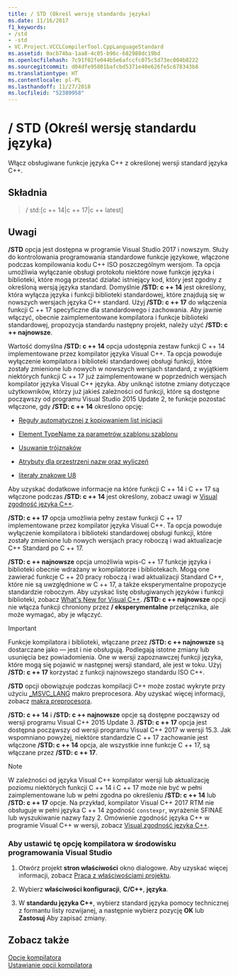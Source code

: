```yaml
---
title: / STD (Określ wersję standardu języka)
ms.date: 11/16/2017
f1_keywords:
- /std
- -std
- VC.Project.VCCLCompilerTool.CppLanguageStandard
ms.assetid: 0acb74ba-1aa8-4c05-b96c-682988dc19bd
ms.openlocfilehash: 7c91f02fe044b5e6afccfc075c5d73ec004b8222
ms.sourcegitcommit: d04dfe95801bafcbd5371e40e626fe5c678343b8
ms.translationtype: HT
ms.contentlocale: pl-PL
ms.lasthandoff: 11/27/2018
ms.locfileid: "52389958"
---
```

# <a name="std-specify-language-standard-version"></a>/ STD (Określ wersję standardu języka)

Włącz obsługiwane funkcje języka C++ z określonej wersji standard języka C++.

## <a name="syntax"></a>Składnia

> / std:\[c ++ 14\|c ++ 17\|c ++ latest]

## <a name="remarks"></a>Uwagi

**/STD** opcja jest dostępna w programie Visual Studio 2017 i nowszym. Służy do kontrolowania programowania standardowe funkcje językowe, włączone podczas kompilowania kodu C++ ISO poszczególnym wersjom. Ta opcja umożliwia wyłączanie obsługi protokołu niektóre nowe funkcje języka i biblioteki, które mogą przestać działać istniejący kod, który jest zgodny z określoną wersją języka standard. Domyślnie **/STD: c ++ 14** jest określony, która wyłącza języka i funkcji biblioteki standardowej, które znajdują się w nowszych wersjach języka C++ standard. Użyj **/STD: c ++ 17** do włączenia funkcji C ++ 17 specyficzne dla standardowego i zachowania. Aby jawnie włączyć, obecnie zaimplementowane kompilatora i funkcje biblioteki standardowej, propozycja standardu następny projekt, należy użyć **/STD: c ++ najnowsze**.

Wartość domyślna **/STD: c ++ 14** opcja udostępnia zestaw funkcji C ++ 14 implementowane przez kompilator języka Visual C++. Ta opcja powoduje wyłączenie kompilatora i biblioteki standardowej obsługi funkcji, które zostały zmienione lub nowych w nowszych wersjach standard, z wyjątkiem niektórych funkcji C ++ 17 już zaimplementowane w poprzednich wersjach kompilator języka Visual C++ języka. Aby uniknąć istotne zmiany dotyczące użytkowników, którzy już jakieś zależności od funkcji, które są dostępne począwszy od programu Visual Studio 2015 Update 2, te funkcje pozostać włączone, gdy **/STD: c ++ 14** określono opcję:

- [Reguły automatycznej z kopiowaniem list inicjacji](http://www.open-std.org/jtc1/sc22/wg21/docs/papers/2014/n3922.html)

- [Element TypeName za parametrów szablonu szablonu](http://www.open-std.org/jtc1/sc22/wg21/docs/papers/2014/n4051.html)

- [Usuwanie trójznaków](http://www.open-std.org/jtc1/sc22/wg21/docs/papers/2014/n4086.html)

- [Atrybuty dla przestrzeni nazw oraz wyliczeń](http://www.open-std.org/jtc1/sc22/wg21/docs/papers/2014/n4266.html)

- [literały znakowe U8](http://www.open-std.org/jtc1/sc22/wg21/docs/papers/2014/n4267.html)

Aby uzyskać dodatkowe informacje na które funkcji C ++ 14 i C ++ 17 są włączone podczas **/STD: c ++ 14** jest określony, zobacz uwagi w [Visual zgodność języka C++](../../visual-cpp-language-conformance.md).

**/STD: c ++ 17** opcja umożliwia pełny zestaw funkcji C ++ 17 implementowane przez kompilator języka Visual C++. Ta opcja powoduje wyłączenie kompilatora i biblioteki standardowej obsługi funkcji, które zostały zmienione lub nowych wersjach pracy roboczą i wad aktualizacje C++ Standard po C ++ 17.

**/STD: c ++ najnowsze** opcja umożliwia wpis-C ++ 17 funkcje języka i biblioteki obecnie wdrażany w kompilatorze i bibliotekach. Mogą one zawierać funkcje C ++ 20 pracy roboczą i wad aktualizacji Standard C++, które nie są uwzględnione w C ++ 17, a także eksperymentalne propozycje standardzie roboczym. Aby uzyskać listę obsługiwanych języków i funkcji biblioteki, zobacz [What's New for Visual C++](../../what-s-new-for-visual-cpp-in-visual-studio.md). **/STD: c ++ najnowsze** opcji nie włącza funkcji chroniony przez **/ eksperymentalne** przełącznika, ale może wymagać, aby je włączyć.

> [!IMPORTANT]
> Funkcje kompilatora i biblioteki, włączane przez **/STD: c ++ najnowsze** są dostarczane jako — jest i nie obsługują. Podlegają istotne zmiany lub usunięcia bez powiadomienia. One w wersji zapoznawczej funkcji języka, które mogą się pojawić w następnej wersji standard, ale jest w toku. Użyj **/STD: c ++ 17** korzystać z funkcji najnowszego standardu ISO C++.

**/STD** opcji obowiązuje podczas kompilacji C++ może zostać wykryte przy użyciu [ \_MSVC\_LANG](../../preprocessor/predefined-macros.md) makro preprocesora. Aby uzyskać więcej informacji, zobacz [makra preprocesora](../../preprocessor/predefined-macros.md).

**/STD: c ++ 14** i **/STD: c ++ najnowsze** opcje są dostępne począwszy od wersji programu Visual C++ 2015 Update 3. **/STD: c ++ 17** opcja jest dostępna począwszy od wersji programu Visual C++ 2017 w wersji 15.3. Jak wspomniano powyżej, niektóre standardzie C ++ 17 zachowanie jest włączone **/STD: c ++ 14** opcja, ale wszystkie inne funkcje C ++ 17, są włączane przez **/STD: c ++ 17**.

> [!NOTE]
> W zależności od języka Visual C++ kompilator wersji lub aktualizację poziomu niektórych funkcji C ++ 14 i C ++ 17 może nie być w pełni zaimplementowane lub w pełni zgodna po określeniu **/STD: c ++ 14** lub **/STD: c ++ 17** opcje. Na przykład, kompilator Visual C++ 2017 RTM nie obsługuje w pełni języka C ++ 14 zgodność `constexpr`, wyrażenie SFINAE lub wyszukiwanie nazwy fazy 2. Omówienie zgodność języka C++ w programie Visual C++ w wersji, zobacz [Visual zgodność języka C++](../../visual-cpp-language-conformance.md).

### <a name="to-set-this-compiler-option-in-the-visual-studio-development-environment"></a>Aby ustawić tę opcję kompilatora w środowisku programowania Visual Studio

1. Otwórz projekt **stron właściwości** okno dialogowe. Aby uzyskać więcej informacji, zobacz [Praca z właściwościami projektu](../../ide/working-with-project-properties.md).

1. Wybierz **właściwości konfiguracji**, **C/C++**, **języka**.

1. W **standardu języka C++**, wybierz standard języka pomocy technicznej z formantu listy rozwijanej, a następnie wybierz pozycję **OK** lub **Zastosuj** Aby zapisać zmiany.

## <a name="see-also"></a>Zobacz także

[Opcje kompilatora](../../build/reference/compiler-options.md)<br/>
[Ustawianie opcji kompilatora](../../build/reference/setting-compiler-options.md)
